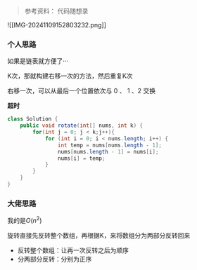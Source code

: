 >参考资料：
>代码随想录


![[IMG-20241109152803232.png]]

### 个人思路

如果是链表就方便了···

K次，那就构建右移一次的方法，然后重复K次

右移一次，可以从最后一个位置依次与 0 、 1 、2 交换


**超时**
```JAVA
class Solution {
    public void rotate(int[] nums, int k) {
        for(int j = 0; j < k;j++){
            for (int i = 0; i < nums.length; i++) {
                int temp = nums[nums.length - 1];
                nums[nums.length - 1] = nums[i];
                nums[i] = temp;
            } 
        }
    }
}
```

### 大佬思路

我的是$O(n^2)$

旋转直接先反转整个数组，再根据K，来将数组分为两部分反转回来

- 反转整个数组：让再一次反转之后为顺序
- 分两部分反转：分别为正序